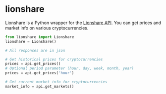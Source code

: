 # lionshare

Lionshare is a Python wrapper for the
[Lionshare API](https://github.com/lionsharecapital/lionshare-api). You can
get prices and market info on various cryptocurrencies.

```python
from lionshare import Lionshare
lionshare = Lionshare()

# All responses are in json

# Get historical prices for cryptocurrencies
prices = api.get_prices()
# Optional period parameter (hour, day, week, month, year)
prices = api.get_prices('hour')

# Get current market info for cryptocurrencies
market_info = api.get_markets()
```